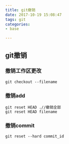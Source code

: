 ```yaml
---
title: git撤销
date: 2017-10-19 15:08:47
tags: git
categories:
- base

---
```

## git撤销
### 撤销工作区更改

	git checkout --filename
	
### 撤销add
	git reset HEAD .//撤销全部
	git reset HEAD filename
	
### 撤销commit
	git reset --hard commit_id 